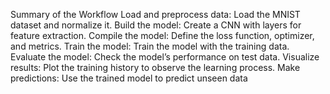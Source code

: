 Summary of the Workflow
Load and preprocess data: Load the MNIST dataset and normalize it.
Build the model: Create a CNN with layers for feature extraction.
Compile the model: Define the loss function, optimizer, and metrics.
Train the model: Train the model with the training data.
Evaluate the model: Check the model’s performance on test data.
Visualize results: Plot the training history to observe the learning process.
Make predictions: Use the trained model to predict unseen data
